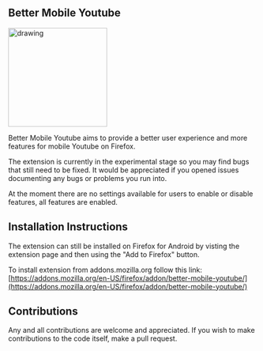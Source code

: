 ## Better Mobile Youtube 
<img src="https://raw.githubusercontent.com/tusx/better-mobile-youtube/main/icon.png " alt="drawing" style="height:200px;"/>

Better Mobile Youtube aims to provide a better user experience and more features for mobile Youtube on Firefox.

The extension is currently in the experimental stage so you may find bugs that still need to be fixed. It would be appreciated if you opened issues documenting any bugs or problems you run into.

At the moment there are no settings available for users to enable or disable features, all features are enabled.

## Installation Instructions
The extension can still be installed on Firefox for Android by visting the extension page and then using the "Add to Firefox" button.

To install extension from addons.mozilla.org follow this link: [https://addons.mozilla.org/en-US/firefox/addon/better-mobile-youtube/](https://addons.mozilla.org/en-US/firefox/addon/better-mobile-youtube/) 

## Contributions
Any and all contributions are welcome and appreciated. If you wish to make contributions to the code itself, make a pull request.
